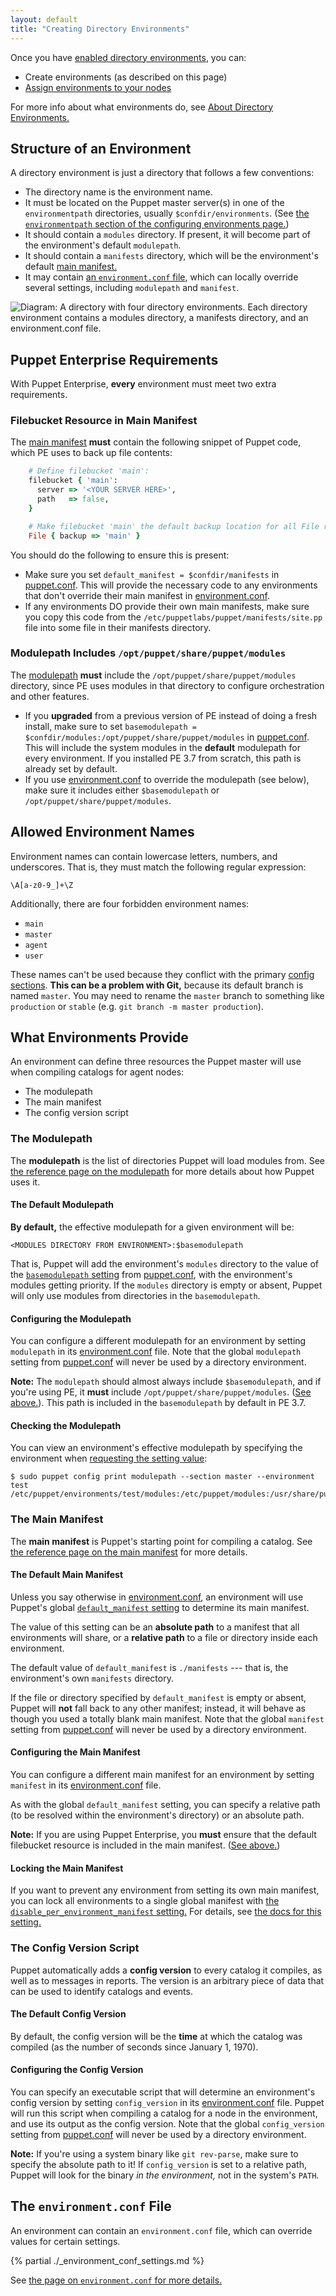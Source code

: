 ```yaml
---
layout: default
title: "Creating Directory Environments"
---
```


[config_print]: ./config_print.html
[env_conf_path]: ./environments_configuring.html#environmentpath
[enable_dirs]: ./environments_configuring.html
[assign]: ./environments_assigning.html
[about]: ./environments.html
[manifest_dir]: ./dirs_manifest.html
[environment.conf]: ./config_file_environment.html
[modulepath]: ./dirs_modulepath.html
[puppet.conf]: ./config_file_main.html
[basemodulepath]: /puppet/3.7/reference/configuration.html#basemodulepath
[default_manifest]: /puppet/3.7/reference/configuration.html#defaultmanifest
[disable_per_environment_manifest]: /puppet/3.7/reference/configuration.html#disableperenvironmentmanifest

Once you have [enabled directory environments][enable_dirs], you can:

* Create environments (as described on this page)
* [Assign environments to your nodes][assign]

For more info about what environments do, see [About Directory Environments.][about]


Structure of an Environment
-----

A directory environment is just a directory that follows a few conventions:

* The directory name is the environment name.
* It must be located on the Puppet master server(s) in one of the `environmentpath` directories, usually `$confdir/environments`. (See [the `environmentpath` section of the configuring environments page.][env_conf_path])
* It should contain a `modules` directory. If present, it will become part of the environment's default `modulepath`.
* It should contain a `manifests` directory, which will be the environment's default [main manifest.][manifest_dir]
* It may contain [an `environment.conf` file][environment.conf], which can locally override several settings, including `modulepath` and `manifest`.

![Diagram: A directory with four directory environments. Each directory environment contains a modules directory, a manifests directory, and an environment.conf file.](./images/environment_directories.jpg)

Puppet Enterprise Requirements
-----

[inpage_pe]: #puppet-enterprise-requirements

With Puppet Enterprise, **every** environment must meet two extra requirements.

### Filebucket Resource in Main Manifest

The [main manifest][manifest_dir] **must** contain the following snippet of Puppet code, which PE uses to back up file contents:

~~~ ruby
    # Define filebucket 'main':
    filebucket { 'main':
      server => '<YOUR SERVER HERE>',
      path   => false,
    }

    # Make filebucket 'main' the default backup location for all File resources:
    File { backup => 'main' }
~~~

You should do the following to ensure this is present:

* Make sure you set `default_manifest = $confdir/manifests` in [puppet.conf][]. This will provide the necessary code to any environments that don't override their main manifest in [environment.conf][].
* If any environments DO provide their own main manifests, make sure you copy this code from the `/etc/puppetlabs/puppet/manifests/site.pp` file into some file in their manifests directory.

### Modulepath Includes `/opt/puppet/share/puppet/modules`

The [modulepath][] **must** include the `/opt/puppet/share/puppet/modules` directory, since PE uses modules in that directory to configure orchestration and other features.

* If you **upgraded** from a previous version of PE instead of doing a fresh install, make sure to set `basemodulepath = $confdir/modules:/opt/puppet/share/puppet/modules` in [puppet.conf][]. This will include the system modules in the **default** modulepath for every environment. If you installed PE 3.7 from scratch, this path is already set by default.
* If you use [environment.conf][] to override the modulepath (see below), make sure it includes either `$basemodulepath` or `/opt/puppet/share/puppet/modules`.


Allowed Environment Names
-----

Environment names can contain lowercase letters, numbers, and underscores. That is, they must match the following regular expression:

`\A[a-z0-9_]+\Z`

Additionally, there are four forbidden environment names:

* `main`
* `master`
* `agent`
* `user`

These names can't be used because they conflict with the primary [config sections](./config_file_main.html#config-sections). **This can be a problem with Git,** because its default branch is named `master`. You may need to rename the `master` branch to something like `production` or `stable` (e.g. `git branch -m master production`).


What Environments Provide
-----

An environment can define three resources the Puppet master will use when compiling catalogs for agent nodes:

* The modulepath
* The main manifest
* The config version script


### The Modulepath

The **modulepath** is the list of directories Puppet will load modules from. See [the reference page on the modulepath][modulepath] for more details about how Puppet uses it.

#### The Default Modulepath

**By default,** the effective modulepath for a given environment will be:

    <MODULES DIRECTORY FROM ENVIRONMENT>:$basemodulepath

That is, Puppet will add the environment's `modules` directory to the value of the [`basemodulepath` setting][basemodulepath] from [puppet.conf][], with the environment's modules getting priority. If the `modules` directory is empty or absent, Puppet will only use modules from directories in the `basemodulepath`.

#### Configuring the Modulepath

You can configure a different modulepath for an environment by setting `modulepath` in its [environment.conf][] file. Note that the global `modulepath` setting from [puppet.conf][] will never be used by a directory environment.

**Note:** The `modulepath` should almost always include `$basemodulepath`, and if you're using PE, it **must** include `/opt/puppet/share/puppet/modules`. ([See above.][inpage_pe]). This path is included in the `basemodulepath` by default in PE 3.7.

#### Checking the Modulepath

You can view an environment's effective modulepath by specifying the environment when [requesting the setting value][config_print]:

    $ sudo puppet config print modulepath --section master --environment test
    /etc/puppet/environments/test/modules:/etc/puppet/modules:/usr/share/puppet/modules


### The Main Manifest

The **main manifest** is Puppet's starting point for compiling a catalog. See [the reference page on the main manifest][manifest_dir] for more details.

#### The Default Main Manifest

Unless you say otherwise in [environment.conf][], an environment will use Puppet's global [`default_manifest` setting][default_manifest] to determine its main manifest.

The value of this setting can be an **absolute path** to a manifest that all environments will share, or a **relative path** to a file or directory inside each environment.

The default value of `default_manifest` is `./manifests` --- that is, the environment's own `manifests` directory.

If the file or directory specified by `default_manifest` is empty or absent, Puppet will **not** fall back to any other manifest; instead, it will behave as though you used a totally blank main manifest. Note that the global `manifest` setting from [puppet.conf][] will never be used by a directory environment.


#### Configuring the Main Manifest

You can configure a different main manifest for an environment by setting `manifest` in its [environment.conf][] file.

As with the global `default_manifest` setting, you can specify a relative path (to be resolved within the environment's directory) or an absolute path.

**Note:** If you are using Puppet Enterprise, you **must** ensure that the default filebucket resource is included in the main manifest. ([See above.][inpage_pe])

#### Locking the Main Manifest

If you want to prevent any environment from setting its own main manifest, you can lock all environments to a single global manifest with [the `disable_per_environment_manifest` setting.][disable_per_environment_manifest] For details, see [the docs for this setting.][disable_per_environment_manifest]

### The Config Version Script

Puppet automatically adds a **config version** to every catalog it compiles, as well as to messages in reports. The version is an arbitrary piece of data that can be used to identify catalogs and events.

#### The Default Config Version

By default, the config version will be the **time** at which the catalog was compiled (as the number of seconds since January 1, 1970).

#### Configuring the Config Version

You can specify an executable script that will determine an environment's config version by setting `config_version` in its [environment.conf][] file. Puppet will run this script when compiling a catalog for a node in the environment, and use its output as the config version. Note that the global `config_version` setting from [puppet.conf][] will never be used by a directory environment.

**Note:** If you're using a system binary like `git rev-parse`, make sure to specify the absolute path to it! If `config_version` is set to a relative path, Puppet will look for the binary _in the environment,_ not in the system's `PATH`.

The `environment.conf` File
-----

An environment can contain an `environment.conf` file, which can override values for certain settings.

{% partial ./_environment_conf_settings.md %}

See [the page on `environment.conf` for more details.][environment.conf]

